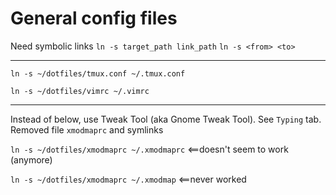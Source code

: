 # General config files

Need symbolic links
`ln -s target_path link_path`
`ln -s <from> <to>`

-----------

`ln -s ~/dotfiles/tmux.conf ~/.tmux.conf`

`ln -s ~/dotfiles/vimrc ~/.vimrc`

-------------
Instead of below, use Tweak Tool (aka Gnome Tweak Tool). See `Typing` tab. Removed file `xmodmaprc` and symlinks

`ln -s ~/dotfiles/xmodmaprc ~/.xmodmaprc` <==doesn't seem to work (anymore)

`ln -s ~/dotfiles/xmodmaprc ~/.xmodmap`  <==never worked
